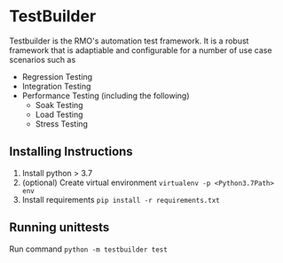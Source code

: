 # TestBuilder
Testbuilder is the RMO's automation test framework. It is a robust framework that is adaptiable and configurable for a number of use case scenarios such as
* Regression Testing
* Integration Testing
* Performance Testing (including the following)
    * Soak Testing
    * Load Testing
    * Stress Testing

## Installing Instructions
1. Install python > 3.7
2. (optional) Create virtual environment `virtualenv -p <Python3.7Path> env`
3. Install requirements `pip install -r requirements.txt`

## Running unittests
Run command `python -m testbuilder test`
